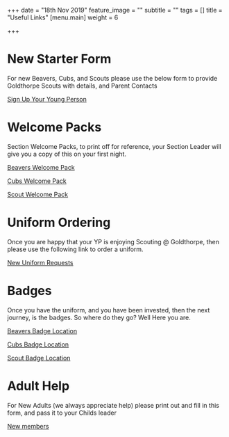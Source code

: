 +++
date = "18th Nov 2019"
feature_image = ""
subtitle = ""
tags = []
title = "Useful Links"
[menu.main]
weight = 6

+++
# New Starter Form

For new Beavers, Cubs, and Scouts please use the below form to provide Goldthorpe Scouts with details, and Parent Contacts

[Sign Up Your Young Person](https://www.onlinescoutmanager.co.uk/waiting-list/6th-barnsley-goldthorpe-scout-group-group-waiting-list/248c4419-179a-4ede-bbcc-784aeceb9727/apply)

# Welcome Packs

Section Welcome Packs, to print off for reference, your Section Leader will give you a copy of this on your first night.

[Beavers Welcome Pack](https://drive.google.com/file/d/1id7OkapodiYSZN6IzRc_Nwgs_5dbnf96/view?usp=sharing)

[Cubs Welcome Pack](https://drive.google.com/file/d/1b6UPJqWjgPr4YyaGTWfEQ8QRvP_U3oVL/view?usp=sharing)

[Scout Welcome Pack](https://drive.google.com/file/d/1T0dkPkeJ47mAdsK-5QKydpNhRkIO9-8d/view?usp=sharing)

# Uniform Ordering

Once you are happy that your YP is enjoying Scouting @ Goldthorpe, then please use the following link to order a uniform.

[New Uniform Requests](https://docs.google.com/forms/d/e/1FAIpQLSeWAdScUl0Zs7wvr_GLu7UQYzss_RPYYKTooZX3ysul2xO67w/viewform?usp=sf_link)

# Badges

Once you have the uniform, and you have been invested, then the next journey, is the badges. So where do they go? Well Here you are.

[Beavers Badge Location](https://drive.google.com/file/d/1S4x7kczSO_JDLPevnwqdahbAOE4cNtuE/view?usp=sharing)

[Cubs Badge Location](https://drive.google.com/file/d/1S4x7kczSO_JDLPevnwqdahbAOE4cNtuE/view?usp=sharing)

[Scout Badge Location](https://drive.google.com/file/d/1u9ASXAo9Qy5ywTIgDSlM0GfDXaBdkYyh/view?usp=sharing)

# Adult Help

For New Adults (we always appreciate help) please print out and fill in this form, and pass it to your Childs leader

[New members](https://members.scouts.org.uk/documents/GDPR/Forms/VO%20Adult%20Information%20Form%20Jan2019_Print%20Friendly%20-%20final.pdf)